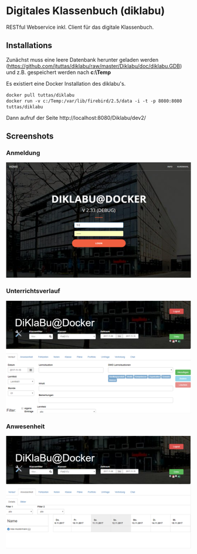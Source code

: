 # Digitales Klassenbuch (diklabu)
RESTful Webservice inkl. Client für das digitale Klassenbuch.
## Installations
Zunächst muss eine leere Datenbank herunter geladen werden (https://github.com/jtuttas/diklabu/raw/master/Diklabu/doc/diklabu.GDB) und z.B. gespeichert werden nach **c:\Temp**

Es existiert eine Docker Installation des diklabu's.
```
docker pull tuttas/diklabu
docker run -v c:/Temp:/var/lib/firebird/2.5/data -i -t -p 8080:8080 tuttas/diklabu
```
Dann aufruf der Seite http://localhost:8080/Diklabu/dev2/

## Screenshots
### Anmeldung
![Screenshot](Diklabu/doc/screen1.PNG)
### Unterrichtsverlauf
![Screenshot](Diklabu/doc/screen2.PNG)
### Anwesenheit
![Screenshot](Diklabu/doc/screen3.PNG)
